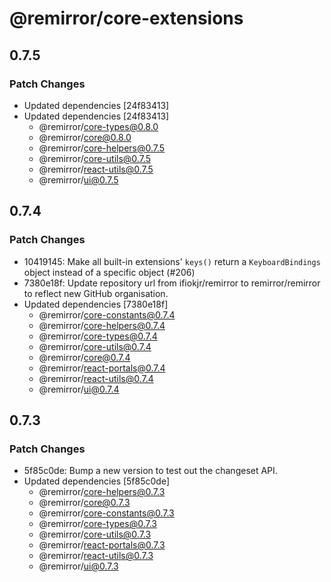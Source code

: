 # @remirror/core-extensions

## 0.7.5

### Patch Changes

- Updated dependencies [24f83413]
- Updated dependencies [24f83413]
  - @remirror/core-types@0.8.0
  - @remirror/core@0.8.0
  - @remirror/core-helpers@0.7.5
  - @remirror/core-utils@0.7.5
  - @remirror/react-utils@0.7.5
  - @remirror/ui@0.7.5

## 0.7.4

### Patch Changes

- 10419145: Make all built-in extensions' `keys()` return a `KeyboardBindings` object instead of a specific
  object (#206)
- 7380e18f: Update repository url from ifiokjr/remirror to remirror/remirror to reflect new GitHub
  organisation.
- Updated dependencies [7380e18f]
  - @remirror/core-constants@0.7.4
  - @remirror/core-helpers@0.7.4
  - @remirror/core-types@0.7.4
  - @remirror/core-utils@0.7.4
  - @remirror/core@0.7.4
  - @remirror/react-portals@0.7.4
  - @remirror/react-utils@0.7.4
  - @remirror/ui@0.7.4

## 0.7.3

### Patch Changes

- 5f85c0de: Bump a new version to test out the changeset API.
- Updated dependencies [5f85c0de]
  - @remirror/core-helpers@0.7.3
  - @remirror/core@0.7.3
  - @remirror/core-constants@0.7.3
  - @remirror/core-types@0.7.3
  - @remirror/core-utils@0.7.3
  - @remirror/react-portals@0.7.3
  - @remirror/react-utils@0.7.3
  - @remirror/ui@0.7.3

